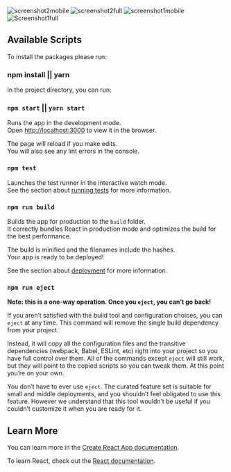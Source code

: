 

![screenshot2mobile](https://user-images.githubusercontent.com/67654630/143777599-41385858-8c1b-434f-b043-179a99237325.png)
![screenshot2full](https://user-images.githubusercontent.com/67654630/143777602-df6a2c0f-4aee-4636-80b5-8da63496a334.png)
![screenshot1mobile](https://user-images.githubusercontent.com/67654630/143777608-4dedc106-4c7e-45d0-af2c-c4e99d6e37ac.png)
![Screenshot1full](https://user-images.githubusercontent.com/67654630/143777609-7d6e572f-a4ac-4e09-9bdc-bc43691178b6.png)

## Available Scripts

To install the packages please run: 
### npm install || yarn

In the project directory, you can run:

### `npm start` || `yarn start`

Runs the app in the development mode.\
Open [http://localhost:3000](http://localhost:3000) to view it in the browser.

The page will reload if you make edits.\
You will also see any lint errors in the console.

### `npm test`

Launches the test runner in the interactive watch mode.\
See the section about [running tests](https://facebook.github.io/create-react-app/docs/running-tests) for more information.

### `npm run build`

Builds the app for production to the `build` folder.\
It correctly bundles React in production mode and optimizes the build for the best performance.

The build is minified and the filenames include the hashes.\
Your app is ready to be deployed!

See the section about [deployment](https://facebook.github.io/create-react-app/docs/deployment) for more information.

### `npm run eject`

**Note: this is a one-way operation. Once you `eject`, you can’t go back!**

If you aren’t satisfied with the build tool and configuration choices, you can `eject` at any time. This command will remove the single build dependency from your project.

Instead, it will copy all the configuration files and the transitive dependencies (webpack, Babel, ESLint, etc) right into your project so you have full control over them. All of the commands except `eject` will still work, but they will point to the copied scripts so you can tweak them. At this point you’re on your own.

You don’t have to ever use `eject`. The curated feature set is suitable for small and middle deployments, and you shouldn’t feel obligated to use this feature. However we understand that this tool wouldn’t be useful if you couldn’t customize it when you are ready for it.

## Learn More

You can learn more in the [Create React App documentation](https://facebook.github.io/create-react-app/docs/getting-started).

To learn React, check out the [React documentation](https://reactjs.org/).
